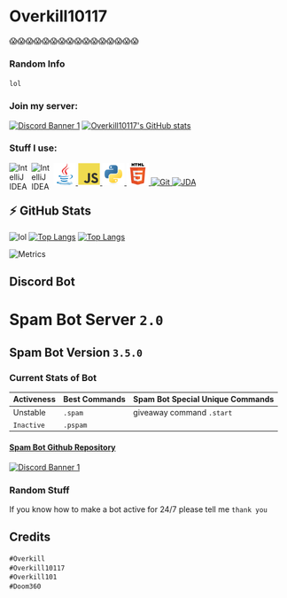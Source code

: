 # Overkill10117

:scream::scream::scream::scream::scream::scream::scream::scream::scream::scream::scream::scream::scream::scream::scream::scream:

### Random Info
`lol`

### Join my server:

[![Discord Banner 1](https://discord.com/api/guilds/798716119665737768/widget.png?style=banner2)](https://discord.gg/fqkxJjY4yM)
[![Overkill10117's GitHub stats](https://github-readme-stats.vercel.app/api?username=Overkill10117)](https://github.com/anuraghazra/github-readme-stats)

### Stuff I use:
<p align="left">
<a href="https://www.jetbrains.com/idea/"><img align="left" alt="IntelliJ IDEA" width="40" src="https://media.discordapp.net/attachments/798062438553485333/844816336311549962/1024px-IntelliJ_IDEA_Icon.png?width=465&height=465" /></a> 
  <a href="https://code.visualstudio.com/"><img align="left" alt="IntelliJ IDEA" width="40" src="https://media.discordapp.net/attachments/798062438553485333/844817201949310976/1024px-Visual_Studio_Code_1.png?width=465&height=465" /></a> 
<a href="https://www.java.com"> <img src="https://raw.githubusercontent.com/devicons/devicon/master/icons/java/java-original.svg" alt="Java" width="40" height="40"/> </a>
<a href="https://developer.mozilla.org/en-US/docs/Web/JavaScript"> <img src="https://raw.githubusercontent.com/devicons/devicon/master/icons/javascript/javascript-original.svg" alt="Javascript" width="40" height="40"/> </a>
<a href="https://www.python.org"> <img src="https://raw.githubusercontent.com/devicons/devicon/master/icons/python/python-original.svg" alt="Python" width="40" height="40"/> </a>  
<a href="https://www.w3.org/html/"> <img src="https://raw.githubusercontent.com/devicons/devicon/master/icons/html5/html5-original-wordmark.svg" alt="HTML5" width="40" height="40"/> </a>
<a href="https://git-scm.com/"> <img src="https://www.vectorlogo.zone/logos/git-scm/git-scm-icon.svg" alt="Git" width="40" height="40"/> </a>  
<a href="https://github.com/DV8FromTheWorld/JDA"> <img src="https://media.discordapp.net/attachments/821661501038919721/821668768177848330/logo.png" alt="JDA" width="40" height="40"/> </a>  
</p>

## :zap: GitHub Stats<br />
![lol](https://github-readme-stats.vercel.app/api?username=Overkill10117&show_icons=true&theme=highcontrast)
[![Top Langs](https://github-readme-stats.vercel.app/api/top-langs/?username=Overkill10117)](https://github.com/anuraghazra/github-readme-stats)
[![Top Langs](https://github-readme-stats.vercel.app/api/top-langs/?username=Overkill10117&layout=compact)](https://github.com/anuraghazra/github-readme-stats)

![Metrics](https://metrics.lecoq.io/Overkill10117?template=classic&isocalendar=1&lines=1&code=1&notable=1&isocalendar.duration=full-year&notable.repositories=false&code.lines=12&code.load=100&code.visibility=public&config.timezone=Asia%2FManila&config.twemoji=true)

## Discord Bot
# Spam Bot Server `2.0`
## Spam Bot Version `3.5.0`
### Current Stats of Bot
Activeness | Best Commands | Spam Bot Special Unique Commands
------------ | ------------- | -------------
Unstable | `.spam` | giveaway command `.start`
`Inactive` | `.pspam` |

<h4><a href="https://github.com/Overkill10117/Spam-Bot">Spam Bot Github Repository</a></h4>

[![Discord Banner 1](https://discord.com/api/guilds/798716119665737768/widget.png?style=banner4)](https://discord.gg/fqkxJjY4yM)

### Random Stuff
If you know how to make a bot active for 24/7 please tell me `thank you`

## **Credits**
```markdown
#Overkill
#Overkill10117
#Overkill101
#Doom360
```


